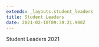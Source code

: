```yaml
---
extends: _layouts.student_leaders
title: Student Leaders
date: 2021-02-10T09:39:21.900Z
---
```

Student Leaders 2021
